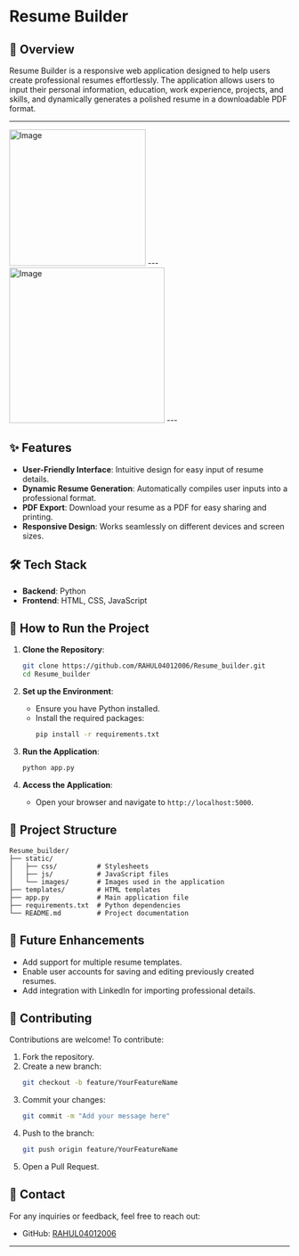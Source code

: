 # Resume Builder

## 📄 Overview

Resume Builder is a responsive web application designed to help users create professional resumes effortlessly. The application allows users to input their personal information, education, work experience, projects, and skills, and dynamically generates a polished resume in a downloadable PDF format.

---
<img width="245" alt="Image" src="https://github.com/user-attachments/assets/59ed7277-a1af-4b62-bfab-09287266de71" />
---
<img width="279" alt="Image" src="https://github.com/user-attachments/assets/5d9ce249-9290-4c68-8141-9c7f138ee3a5" />
---

## ✨ Features

- **User-Friendly Interface**: Intuitive design for easy input of resume details.
- **Dynamic Resume Generation**: Automatically compiles user inputs into a professional format.
- **PDF Export**: Download your resume as a PDF for easy sharing and printing.
- **Responsive Design**: Works seamlessly on different devices and screen sizes.

## 🛠️ Tech Stack

- **Backend**: Python
- **Frontend**: HTML, CSS, JavaScript

## 🚀 How to Run the Project

1. **Clone the Repository**:
   ```bash
   git clone https://github.com/RAHUL04012006/Resume_builder.git
   cd Resume_builder
   ```

2. **Set up the Environment**:
   - Ensure you have Python installed.
   - Install the required packages:
     ```bash
     pip install -r requirements.txt
     ```

3. **Run the Application**:
   ```bash
   python app.py
   ```

4. **Access the Application**:
   - Open your browser and navigate to `http://localhost:5000`.

## 📂 Project Structure

```
Resume_builder/
├── static/
│   ├── css/          # Stylesheets
│   ├── js/           # JavaScript files
│   └── images/       # Images used in the application
├── templates/        # HTML templates
├── app.py            # Main application file
├── requirements.txt  # Python dependencies
└── README.md         # Project documentation
```

## 🎯 Future Enhancements

- Add support for multiple resume templates.
- Enable user accounts for saving and editing previously created resumes.
- Add integration with LinkedIn for importing professional details.

## 🤝 Contributing

Contributions are welcome! To contribute:

1. Fork the repository.
2. Create a new branch:
   ```bash
   git checkout -b feature/YourFeatureName
   ```
3. Commit your changes:
   ```bash
   git commit -m "Add your message here"
   ```
4. Push to the branch:
   ```bash
   git push origin feature/YourFeatureName
   ```
5. Open a Pull Request.

## 📧 Contact

For any inquiries or feedback, feel free to reach out:

- GitHub: [RAHUL04012006](https://github.com/RAHUL04012006)

---

